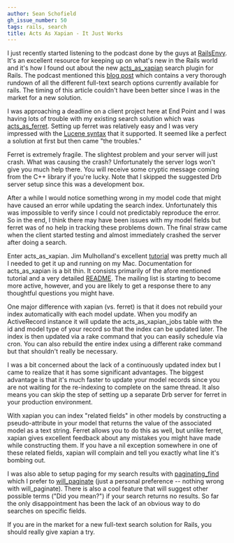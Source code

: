 ```yaml
---
author: Sean Schofield
gh_issue_number: 50
tags: rails, search
title: Acts As Xapian - It Just Works
---
```


I just recently started listening to the podcast done by the guys at [RailsEnvy](http://railsenvy.com/).  It's an excellent resource for keeping up on what's new in the Rails world and it's how I found out about the new [acts_as_xapian](http://github.com/frabcus/acts_as_xapian/wikis) search plugin for Rails.  The podcast mentioned this [blog post](http://locomotivation.com/2008/07/15/mulling-over-our-ruby-on-rails-full-text-search-options) which contains a very thorough rundown of all the different full-text search options currently available for rails.  The timing of this article couldn't have been better since I was in the market for a new solution.

I was approaching a deadline on a client project here at End Point and I was having lots of trouble with my existing search solution which was [acts_as_ferret](http://projects.jkraemer.net/acts_as_ferret/).  Setting up ferret was relatively easy and I was very impressed with the [Lucene syntax](http://lucene.apache.org/java/docs/queryparsersyntax.html) that it supported.  It seemed like a perfect a solution at first but then came "the troubles."

Ferret is extremely fragile.  The slightest problem and your server will just crash.  What was causing the crash?  Unfortunately the server logs won't give you much help there.  You will receive some cryptic message coming from the C++ library if you're lucky.  Note that I skipped the suggested Drb server setup since this was a development box.

After a while I would notice something wrong in my model code that might have caused an error while updating the search index.  Unfortunately this was impossible to verify since I could not predictably reproduce the error.  So in the end, I think there may have been issues with my model fields but ferret was of no help in tracking these problems down.  The final straw came when the client started testing and almost immediately crashed the server after doing a search.

Enter acts_as_xapian.  Jim Mulholland's excellent [tutorial](http://locomotivation.com/2008/07/23/simple-ruby-on-rails-full-text-search-using-xapian) was pretty much all I needed to get it up and running on my Mac.  Documentation for acts_as_xapian is a bit thin.  It consists primarily of the afore mentioned tutorial and a very detailed [README](http://github.com/frabcus/acts_as_xapian/tree/master/README.txt).  The mailing list is starting to become more active, however, and you are likely to get a response there to any thoughtful questions you might have.

One major difference with xapian (vs. ferret) is that it does not rebuild your index automatically with each model update.  When you modify an ActiveRecord instance it will update the acts_as_xapian_jobs table with the id and model type of your record so that the index can be updated later.  The index is then updated via a rake command that you can easily schedule via cron.  You can also rebuild the entire index using a different rake command but that shouldn't really be necessary.

I was a bit concerned about the lack of a continuously updated index but I came to realize that it has some significant advantages.  The biggest advantage is that it's much faster to update your model records since you are not waiting for the re-indexing to complete on the same thread.  It also means you can skip the step of setting up a separate Drb server for ferret in your production environment.

With xapian you can index "related fields" in other models by constructing a pseudo-attribute in your model that returns the value of the associated model as a text string.  Ferret allows you to do this as well, but unlike ferret, xapian gives excellent feedback about any mistakes you might have made while constructing them.  If you have a nil exception somewhere in one of these related fields, xapian will complain and tell you exactly what line it's bombing out.

I was also able to setup paging for my search results with [paginating_find](http://cardboardrocket.com/pages/paginating_find) which I prefer to [will_paginate](http://github.com/mislav/will_paginate/wikis) (just a personal preference -- nothing wrong with will_paginate).  There is also a cool feature that will suggest other possible terms ("Did you mean?") if your search returns no results.  So far the only disappointment has been the lack of an obvious way to do searches on specific fields.

If you are in the market for a new full-text search solution for Rails, you should really give xapian a try.
